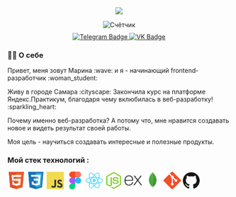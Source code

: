 <div id='header' align='center' >
  <img src='https://encrypted-tbn0.gstatic.com/images?q=tbn:ANd9GcS2zaPBfQpAbVMHsv_FEcX68sc7SuIQd_pjsGENM1bk44SLlvh8MS0RSdQW6b-zcKrb_Ag&usqp=CAU' width='100'>
</div>
<div id='counter' align='center' style='padding: 10px;'>
  <img align='center' src="https://komarev.com/ghpvc/?username=Bambyary&style=flat-square&color=blue" alt="Счётчик"/>
</div>
<div id='links' align='center' style='padding-bottom: 20'>
  <a href='https://t.me/marinasorokina333'>
    <img src="https://img.shields.io/badge/Telegram-blue?style=for-the-badge&logo=Telegram&logoColor=white" alt="Telegram Badge"/>
  <a/>
  <a href='https://vk.com/ary333'>
    <img src="https://img.shields.io/badge/VK-blue?style=for-the-badge&logo=VK&logoColor=white" alt="VK Badge"/>
  </a>
</div>

### :woman_technologist: О себе
<div id='about-me' style='padding-bottom: 20' >
  <p>Привет, меня зовут Марина :wave: и я - начинающий frontend-разработчик :woman_student: </p>
  <p>Живу в городе Самара :cityscape:  Закончила курс на платформе Яндекс.Практикум, благодаря чему вклюбилась в веб-разработку! :sparkling_heart:  </p>
  <p>Почему именно веб-разработка? А потому что, мне нравится создавать новое и видеть результат своей работы.</p>
  <p>Моя цель - научиться создавать интересные и полезные продукты.</p>  
</div>

### Мой стек технологий :
<div id='technology' style='padding-bottom: 20'>
  <img src='https://raw.githubusercontent.com/devicons/devicon/55609aa5bd817ff167afce0d965585c92040787a/icons/html5/html5-original.svg' alt='HTML' width='40' height='40' >
  <img src='https://raw.githubusercontent.com/devicons/devicon/55609aa5bd817ff167afce0d965585c92040787a/icons/css3/css3-original.svg' alt='CSS' width='40' height='40' >
  <img src='https://raw.githubusercontent.com/devicons/devicon/55609aa5bd817ff167afce0d965585c92040787a/icons/javascript/javascript-original.svg' alt='JavaScript' width='40' height='40' >
  <img src='https://raw.githubusercontent.com/devicons/devicon/55609aa5bd817ff167afce0d965585c92040787a/icons/figma/figma-original.svg' alt='Figma' width='40' height='40' >
  <img src='https://raw.githubusercontent.com/devicons/devicon/55609aa5bd817ff167afce0d965585c92040787a/icons/react/react-original.svg' alt='React' width='40' height='40' >
  <img src='https://raw.githubusercontent.com/devicons/devicon/55609aa5bd817ff167afce0d965585c92040787a/icons/nodejs/nodejs-original.svg' alt='Node.js' width='40' height='40' >
  <img src='https://raw.githubusercontent.com/devicons/devicon/55609aa5bd817ff167afce0d965585c92040787a/icons/express/express-original.svg' alt='Express' width='40' height='40' >
  <img src='https://raw.githubusercontent.com/devicons/devicon/55609aa5bd817ff167afce0d965585c92040787a/icons/mongodb/mongodb-original.svg' alt='Mongo' width='40' height='40' >
  <img src='https://raw.githubusercontent.com/devicons/devicon/55609aa5bd817ff167afce0d965585c92040787a/icons/git/git-original.svg' alt='Git' width='40' height='40' >
  <img src='https://raw.githubusercontent.com/devicons/devicon/55609aa5bd817ff167afce0d965585c92040787a/icons/github/github-original.svg' alt='GitHab' width='40' height='40' >
</div>

